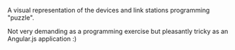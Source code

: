 A visual representation of the devices and link stations programming "puzzle".

Not very demanding as a programming exercise but pleasantly tricky as an Angular.js application :)